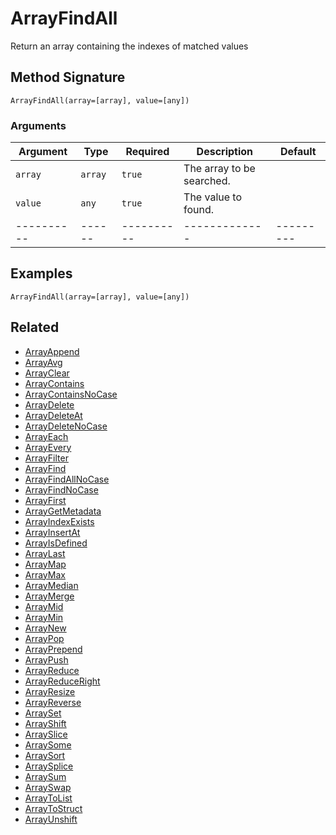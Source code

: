 # ArrayFindAll

Return an array containing the indexes of matched values

## Method Signature

```
ArrayFindAll(array=[array], value=[any])
```

### Arguments

| Argument   | Type    | Required   | Description               | Default   |
| ---------- | ------- | ---------- | ------------------------- | --------- |
| `array`    | `array` | `true`     | The array to be searched. |           |
| `value`    | `any`   | `true`     | The value to found.       |           |
| ---------- | ------  | ---------- | -------------             | --------- |

## Examples

```
ArrayFindAll(array=[array], value=[any])
```

## Related

* [ArrayAppend](arrayappend.md)
* [ArrayAvg](arrayavg.md)
* [ArrayClear](arrayclear.md)
* [ArrayContains](arraycontains.md)
* [ArrayContainsNoCase](arraycontainsnocase.md)
* [ArrayDelete](arraydelete.md)
* [ArrayDeleteAt](arraydeleteat.md)
* [ArrayDeleteNoCase](arraydeletenocase.md)
* [ArrayEach](arrayeach.md)
* [ArrayEvery](arrayevery.md)
* [ArrayFilter](arrayfilter.md)
* [ArrayFind](arrayfind.md)
* [ArrayFindAllNoCase](arrayfindallnocase.md)
* [ArrayFindNoCase](arrayfindnocase.md)
* [ArrayFirst](arrayfirst.md)
* [ArrayGetMetadata](arraygetmetadata.md)
* [ArrayIndexExists](arrayindexexists.md)
* [ArrayInsertAt](arrayinsertat.md)
* [ArrayIsDefined](arrayisdefined.md)
* [ArrayLast](arraylast.md)
* [ArrayMap](arraymap.md)
* [ArrayMax](arraymax.md)
* [ArrayMedian](arraymedian.md)
* [ArrayMerge](arraymerge.md)
* [ArrayMid](arraymid.md)
* [ArrayMin](arraymin.md)
* [ArrayNew](arraynew.md)
* [ArrayPop](arraypop.md)
* [ArrayPrepend](arrayprepend.md)
* [ArrayPush](arraypush.md)
* [ArrayReduce](arrayreduce.md)
* [ArrayReduceRight](arrayreduceright.md)
* [ArrayResize](arrayresize.md)
* [ArrayReverse](arrayreverse.md)
* [ArraySet](arrayset.md)
* [ArrayShift](arrayshift.md)
* [ArraySlice](arrayslice.md)
* [ArraySome](arraysome.md)
* [ArraySort](arraysort.md)
* [ArraySplice](arraysplice.md)
* [ArraySum](arraysum.md)
* [ArraySwap](arrayswap.md)
* [ArrayToList](arraytolist.md)
* [ArrayToStruct](arraytostruct.md)
* [ArrayUnshift](arrayunshift.md)
